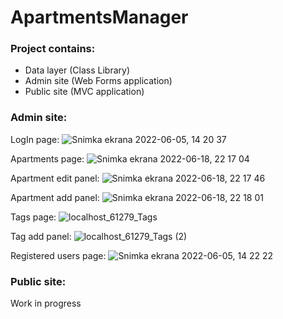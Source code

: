 # ApartmentsManager

<h3>Project contains:</h3>
<ul>
  <li>Data layer (Class Library)</li>
  <li>Admin site (Web Forms application)</li>
  <li>Public site (MVC application)</li>
</ul>
<h3>Admin site:</h3>

LogIn page:
![Snimka ekrana 2022-06-05, 14 20 37](https://user-images.githubusercontent.com/79853787/172050102-f23eb682-b18d-4eed-8989-a4c0bc593b31.png)

Apartments page:
![Snimka ekrana 2022-06-18, 22 17 04](https://user-images.githubusercontent.com/79853787/174455888-3580d4ba-c7dd-4311-8dae-9cd79c2cd827.png)

Apartment edit panel:
![Snimka ekrana 2022-06-18, 22 17 46](https://user-images.githubusercontent.com/79853787/174455891-c777bde3-31a6-40e5-898a-d0a1fcaa1897.png)

Apartment add panel:
![Snimka ekrana 2022-06-18, 22 18 01](https://user-images.githubusercontent.com/79853787/174455899-3a9dcde3-29f1-4634-99b0-12eadafe0d05.png)

Tags page:
![localhost_61279_Tags](https://user-images.githubusercontent.com/79853787/174446913-f51795ba-1f90-4b69-bb1b-634eb4a0c2ba.png)

Tag add panel:
![localhost_61279_Tags (2)](https://user-images.githubusercontent.com/79853787/174446969-a2a1fc67-90ba-409a-b0ab-776f147588f0.png)

Registered users page:
![Snimka ekrana 2022-06-05, 14 22 22](https://user-images.githubusercontent.com/79853787/172050181-28c16c53-d465-46df-8f9b-38b382170b26.png)

<h3>Public site:</h3>
<p>Work in progress</p>
